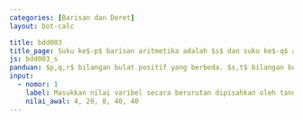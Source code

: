 ```yaml
---
categories: [Barisan dan Deret]
layout: bot-calc

title: bdd003
title_page: Suku ke$-p$ barisan aritmetika adalah $s$ dan suku ke$-q$ adalah $t$. Tentukan suku ke ke$-r$
js: bdd003_s
panduan: $p,q,r$ bilangan bulat positif yang berbeda. $s,t$ bilangan bulat. Beda yang dihasilkan haruslah bilagan bulat, yakni $t-s$ adalah kelipatan $q-p$
input:
  - nomor: 1
    label: Masukkan nilai varibel secara berurutan dipisahkan oleh tanda koma
    nilai_awal: 4, 20, 8, 40, 40
---
```

